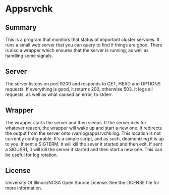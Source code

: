 # Appsrvchk

## Summary

This is a program that monitors that status of important cluster services. It
runs a small web server that you can query to find if things are good. There is
also a wrapper which ensures that the server is running, as well as handling
some signals.

## Server

The server listens on port 9200 and responds to GET, HEAD and OPTIONS requests.
If everything is good, it returns 200, otherwise 503. It logs all requests, as
well as what caused an error, to stderr.

## Wrapper

The wrapper starts the server and then sleeps. If the server dies for whatever
reason, the wrapper will wake up and start a new one. It redirects the output
from the server onto /var/log/appsrvchk.log. This location is not currently
configurable. It's a simple script, and as such, deamonizing it is up to you.
If sent a SIGTERM, it will kill the sever it started and then exit. If sent a
SIGUSR1, it will kill the server it started and then start a new one. This can
be useful for log rotation.

## License

University Of Illinois/NCSA Open Source License. See the LICENSE file for more
information.
